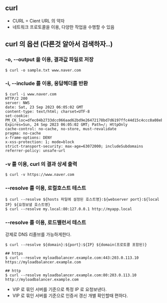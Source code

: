 ## curl
* CURL = Cient URL 의 약자
* 네트워크 프로토콜을 이용, 다양한 작업을 수행할 수 있음
   
## curl 의 옵션 (다른것 알아서 검색하자..)
### -o, --output 을 이용, 결과값 파일로 저장
```shell
$ curl -o sample.txt www.naver.com
```
   
### -i, --include 를 이용, 응답헤더를 반환
```shell
$ curl -i www.naver.com
HTTP/2 200
server: NWS
date: Sat, 23 Sep 2023 06:05:02 GMT
content-type: text/html; charset=UTF-8
set-cookie: PM_CK_loc=dfec04b2733dcc066aad62bd9e26472178bd7d6197ffc44d15c4ccc8a08eb0bd; Expires=Sun, 24 Sep 2023 06:05:02 GMT; Path=/; HttpOnly
cache-control: no-cache, no-store, must-revalidate
pragma: no-cache
x-frame-options: DENY
x-xss-protection: 1; mode=block
strict-transport-security: max-age=63072000; includeSubdomains
referrer-policy: unsafe-url
```
   
### -v 를 이용, curl 의 결과 상세 출력
```shell
$ curl -v https://www.naver.com
```
   
### --resolve 를 이용, 로컬호스트 테스트
```shell
$ curl --resolve ${hosts 파일에 설정된 호스트명}:${webserver port}:${local IP} ${요청보낼 호스트명}
$ curl --resolve my.local:80:127.0.0.1 http://myapp.local
```
   
### --resolve 를 이용, 로드밸런서 테스트
강제로 DNS 리졸브를 가능하게한다.
```shell
$ curl --resolve ${domain}:${port}:${IP} ${domain(프로토콜 포함된)}

## https 
$ curl --resolve myloadbalancer.example.com:443:203.0.113.10 https://myloadbalancer.example.com

## http
$ curl --resolve myloadbalancer.example.com:80:203.0.113.10 http://myloadbalancer.example.com
```
* VIP 로 묶인 서버를 기준으로 특정 IP 로 요청보낸다.
* VIP 로 묶인 서버를 기준으로 인증서 갱신 개별 확인할때 편하다.